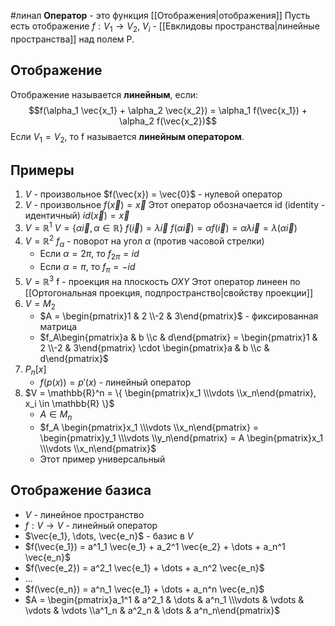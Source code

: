 #линал 
**Оператор** - это функция [[Отображения|отображения]]
Пусть есть отображение $f: V_1 \to V_2, \ V_i$ - [[Евклидовы пространства|линейные пространства]] над полем P.

## Отображение
Отображение называется **линейным**, если:
$$f(\alpha_1 \vec{x_1} + \alpha_2 \vec{x_2}) = \alpha_1 f(\vec{x_1}) + \alpha_2 f(\vec{x_2})$$
Если $V_1 = V_2$, то f называется **линейным оператором**.
## Примеры
1. $V$ - произвольное
	$f(\vec{x}) = \vec{0}$ - нулевой оператор
2. $V$ - произвольное
	$f(\vec{x}) = \vec{x}$
	Этот оператор обозначается id (identity - идентичный)
	$id(\vec{x}) = \vec{x}$
3. $V = \mathbb{R}^1$
	$V = \{ \alpha \vec{i}, \alpha \in \mathbb{R} \}$
	$f(\vec{i}) = \lambda \vec{i}$
	$f(\alpha \vec{i}) = \alpha f(\vec{i}) = \alpha \lambda \vec{i} = \lambda (\alpha \vec{i})$
4. $V = \mathbb{R}^2$
	$f_{\alpha}$ - поворот на угол $\alpha$ (против часовой стрелки)
	- Если $\alpha = 2 \pi$, то $f_{2 \pi} = id$
	- Если $\alpha = \pi$, то $f_{\pi} = -id$
5. $V = \mathbb{R}^3$
	f - проекция на плоскость $OXY$
	Этот оператор линеен по [[Ортогональная проекция, подпространство|свойству проекции]]
6. $V = M_2$
	- $A = \begin{pmatrix}1 & 2 \\-2 & 3\end{pmatrix}$ - фиксированная матрица
	- $f_A\begin{pmatrix}a & b \\c & d\end{pmatrix} = \begin{pmatrix}1 & 2 \\-2 & 3\end{pmatrix} \cdot \begin{pmatrix}a & b \\c & d\end{pmatrix}$
7. $P_n[x]$
	- $f(p(x)) = p'(x)$ - линейный оператор
8. $V = \mathbb{R}^n = \{ \begin{pmatrix}x_1 \\\vdots \\x_n\end{pmatrix}, x_i \in \mathbb{R} \}$
	- $A \in M_n$
	- $f_A \begin{pmatrix}x_1 \\\vdots \\x_n\end{pmatrix} = \begin{pmatrix}y_1 \\\vdots \\y_n\end{pmatrix} = A \begin{pmatrix}x_1 \\\vdots \\x_n\end{pmatrix}$
	- Этот пример универсальный
## Отображение базиса
- $V$ - линейное пространство
- $f: V \to V$ - линейный оператор
- $\vec{e_1}, \dots, \vec{e_n}$ - базис в $V$
- $f(\vec{e_1}) = a^1_1 \vec{e_1} + a_2^1 \vec{e_2} + \dots + a_n^1 \vec{e_n}$
- $f(\vec{e_2}) = a^2_1 \vec{e_1} + \dots + a_n^2 \vec{e_n}$
- $\dots$
- $f(\vec{e_n}) = a^n_1 \vec{e_1} + \dots + a_n^n \vec{e_n}$
- $A = \begin{pmatrix}a_1^1 & a^2_1 & \dots & a^n_1 \\\vdots & \vdots & \vdots & \vdots \\a^1_n & a^2_n & \dots & a^n_n\end{pmatrix}$